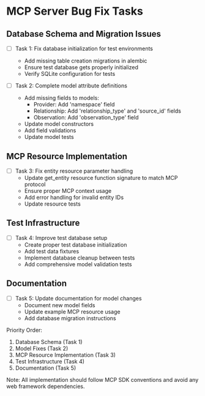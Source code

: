 # MCP Server Bug Fix Tasks

## Database Schema and Migration Issues
- [ ] Task 1: Fix database initialization for test environments
  - Add missing table creation migrations in alembic
  - Ensure test database gets properly initialized
  - Verify SQLite configuration for tests

- [ ] Task 2: Complete model attribute definitions
  - Add missing fields to models:
    - Provider: Add 'namespace' field
    - Relationship: Add 'relationship_type' and 'source_id' fields 
    - Observation: Add 'observation_type' field
  - Update model constructors
  - Add field validations
  - Update model tests

## MCP Resource Implementation
- [ ] Task 3: Fix entity resource parameter handling
  - Update get_entity resource function signature to match MCP protocol
  - Ensure proper MCP context usage
  - Add error handling for invalid entity IDs
  - Update resource tests

## Test Infrastructure
- [ ] Task 4: Improve test database setup
  - Create proper test database initialization
  - Add test data fixtures
  - Implement database cleanup between tests
  - Add comprehensive model validation tests

## Documentation
- [ ] Task 5: Update documentation for model changes
  - Document new model fields
  - Update example MCP resource usage
  - Add database migration instructions

Priority Order:
1. Database Schema (Task 1)
2. Model Fixes (Task 2)
3. MCP Resource Implementation (Task 3)
4. Test Infrastructure (Task 4)
5. Documentation (Task 5)

Note: All implementation should follow MCP SDK conventions and avoid any web framework dependencies.
